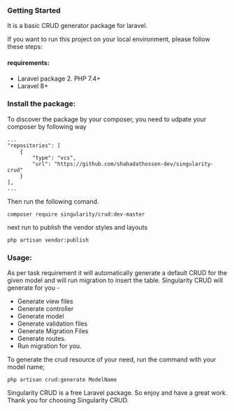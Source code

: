 ### Getting Started

It is a basic CRUD generator package for laravel.

If you want to run this project on your local environment, please follow these steps:

#### requirements:
- Laravel package 2. PHP 7.4+
- Laravel 8+

### Install the package:

To discover the package by your composer, you need to udpate your composer by following way

```
...
"repositories": [
    {
        "type": "vcs",
        "url": "https://github.com/shahadathossen-dev/singularity-crud"
    }
],
...
```
Then run the following comand.

```
composer require singularity/crud:dev-master
```

next run to publish the vendor styles and layouts 

```
php artisan vendor:publish
```

### Usage:
As per task requirement it will automatically generate a default CRUD for the given model and will run migration to insert the table. Singularity CRUD will generate for you -

- Generate view files
- Generate controller
- Generate model
- Generate validation files
- Generate Migration Files
- Generate routes.
- Run migration for you.

To generate the crud resource of your need, run the command with your model name;

```
php artisan crud:generate ModelName
```

Singularity CRUD is a free Laravel package. So enjoy and have a great work. Thank you for choosing Singularity CRUD.
